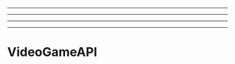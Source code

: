 --------------------------------------------------------------------------------
----------------------------------------------------------------------------------------------------
----------------------------------------------------------------------------------------------------
-------------------------------------------------------
# VideoGameAPI
